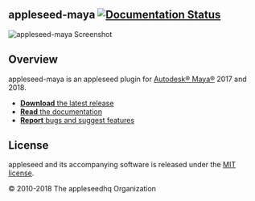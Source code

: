 ## appleseed-maya [![Documentation Status](https://readthedocs.org/projects/appleseed-maya/badge/?version=latest)](https://readthedocs.org/projects/appleseed-maya/)

![appleseed-maya Screenshot](https://raw.githubusercontent.com/appleseedhq/appleseedhq.github.io/master/img/screenshots/appleseed-maya.png)

## Overview

appleseed-maya is an appleseed plugin for [Autodesk® Maya®](http://www.autodesk.com/products/maya/overview) 2017 and 2018.

* [**Download** the latest release](https://github.com/appleseedhq/appleseed-maya/releases/latest)
* [**Read** the documentation](https://appleseed-maya.readthedocs.io)
* [**Report** bugs and suggest features](https://github.com/appleseedhq/appleseed-maya/issues)

## License

appleseed and its accompanying software is released under the [MIT license](https://en.wikipedia.org/wiki/MIT_License).

© 2010-2018 The appleseedhq Organization
